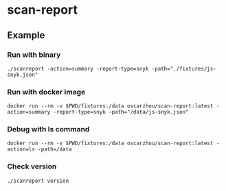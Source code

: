 # scan-report

## Example

### Run with binary

`./scanreport -action=summary -report-type=snyk -path="./fixtures/js-snyk.json"`

### Run with docker image

`docker run --rm -v $PWD/fixtures:/data oscarzhou/scan-report:latest -action=summary -report-type=snyk -path="/data/js-snyk.json"`

### Debug with ls command

`docker run --rm -v $PWD/fixtures:/data oscarzhou/scan-report:latest -action=ls -path=/data`

### Check version

`./scanreport version` 

